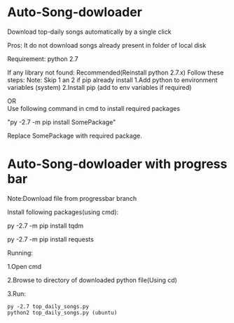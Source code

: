 # Auto-Song-dowloader
Download top-daily songs automatically by a single click

Pros: It do not download songs already present in folder of local disk

Requirement: python 2.7

If any library not found:
  Recommended(Reinstall python 2.7.x)
  Follow these steps:
  Note: Skip 1 an 2 if pip already install
  1.Add python to environment variables (system)
  2.Install pip (add to env variables if required)

OR  
  Use following command in cmd to install required packages
  
  "py -2.7 -m pip install SomePackage"
  
  Replace SomePackage with required package.
  
# Auto-Song-dowloader with progress bar

Note:Download file from progressbar branch

Install following packages(using cmd):

  py -2.7 -m pip install tqdm
  
  py -2.7 -m pip install requests

Running:

  1.Open cmd
  
  2.Browse to directory of downloaded python file(Using cd)
  
  3.Run:
  
    py -2.7 top_daily_songs.py
    python2 top_daily_songs.py (ubuntu) 
